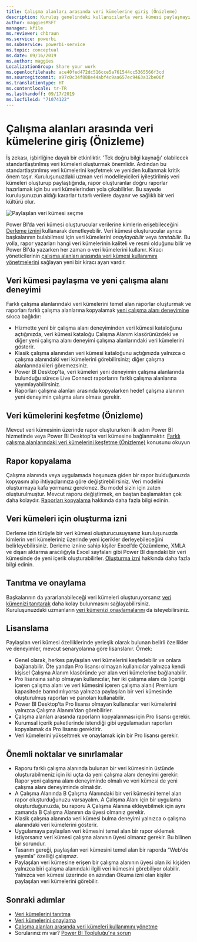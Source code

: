 ```yaml
---
title: Çalışma alanları arasında veri kümelerine giriş (Önizleme)
description: Kuruluş genelindeki kullanıcılarla veri kümesi paylaşmayı öğrenin. Kendi çalışma alanlarında sizin veri kümelerinizi temel alan raporlar oluşturabilirler.
author: maggiesMSFT
manager: kfile
ms.reviewer: chbraun
ms.service: powerbi
ms.subservice: powerbi-service
ms.topic: conceptual
ms.date: 09/16/2019
ms.author: maggies
LocalizationGroup: Share your work
ms.openlocfilehash: ace40fed472dc516cce5a761544cc5365566f3cd
ms.sourcegitcommit: a97c0c34f888e44abf4c9aa657ec9463a32be06f
ms.translationtype: HT
ms.contentlocale: tr-TR
ms.lasthandoff: 09/17/2019
ms.locfileid: "71074122"
---
```

# <a name="intro-to-datasets-across-workspaces-preview"></a>Çalışma alanları arasında veri kümelerine giriş (Önizleme)

İş zekası, işbirliğine dayalı bir etkinliktir. 'Tek doğru bilgi kaynağı' olabilecek standartlaştırılmış veri kümeleri oluşturmak önemlidir. Ardından bu standartlaştırılmış veri kümelerini keşfetmek ve yeniden kullanmak kritik önem taşır. Kuruluşunuzdaki uzman veri modelleyicileri iyileştirilmiş veri kümeleri oluşturup paylaştığında, rapor oluşturanlar doğru raporlar hazırlamak için bu veri kümelerinden yola çıkabilirler. Bu sayede kuruluşunuzun aldığı kararlar tutarlı verilere dayanır ve sağlıklı bir veri kültürü olur.

![Paylaşılan veri kümesi seçme](media/service-datasets-across-workspaces/power-bi-select-shared-dataset.png)

Power BI’da veri kümesi oluşturucular verilerine kimlerin erişebileceğini [Derleme iznini](service-datasets-build-permissions.md#build-permissions-for-shared-datasets) kullanarak denetleyebilir. Veri kümesi oluşturucular ayrıca başkalarının bulabilmesi için veri kümelerini *onaylayabilir* veya *tanıtabilir*. Bu yolla, rapor yazarları hangi veri kümelerinin kaliteli ve resmi olduğunu bilir ve Power BI'da yazarken her zaman o veri kümelerini kullanır. Kiracı yöneticilerinin [çalışma alanları arasında veri kümesi kullanımını yönetmelerini](service-datasets-admin-across-workspaces.md) sağlayan yeni bir kiracı ayarı vardır.

## <a name="dataset-sharing-and-the-new-workspace-experience"></a>Veri kümesi paylaşma ve yeni çalışma alanı deneyimi

Farklı çalışma alanlarındaki veri kümelerini temel alan raporlar oluşturmak ve raporları farklı çalışma alanlarına kopyalamak [yeni çalışma alanı deneyimine](service-create-the-new-workspaces.md) sıkıca bağlıdır:

- Hizmette yeni bir çalışma alanı deneyiminden veri kümesi kataloğunu açtığınızda, veri kümesi kataloğu Çalışma Alanım klasörünüzdeki ve diğer yeni çalışma alanı deneyimi çalışma alanlarındaki veri kümelerini gösterir. 
- Klasik çalışma alanından veri kümesi kataloğunu açtığınızda yalnızca o çalışma alanındaki veri kümelerini görebilirsiniz; diğer çalışma alanlarındakileri göremezsiniz.
- Power BI Desktop'ta, veri kümeleri yeni deneyimin çalışma alanlarında bulunduğu sürece Live Connect raporlarını farklı çalışma alanlarına yayımlayabilirsiniz.
- Raporları çalışma alanları arasında kopyalarken hedef çalışma alanının yeni deneyimin çalışma alanı olması gerekir.

## <a name="discover-datasets-preview"></a>Veri kümelerini keşfetme (Önizleme)

Mevcut veri kümesinin üzerinde rapor oluştururken ilk adım Power BI hizmetinde veya Power BI Desktop’ta veri kümesine bağlanmaktır. [Farklı çalışma alanlarındaki veri kümelerini keşfetme (Önizleme)](service-datasets-discover-across-workspaces.md) konusunu okuyun

## <a name="copy-a-report"></a>Rapor kopyalama

Çalışma alanında veya uygulamada hoşunuza giden bir rapor bulduğunuzda kopyasını alıp ihtiyaçlarınıza göre değiştirebilirsiniz. Veri modelini oluşturmaya kafa yormanız gerekmez. Bu model sizin için zaten oluşturulmuştur. Mevcut raporu değiştirmek, en baştan başlamaktan çok daha kolaydır. [Raporları kopyalama](service-datasets-copy-reports.md) hakkında daha fazla bilgi edinin.

## <a name="build-permission-for-datasets"></a>Veri kümeleri için oluşturma izni

Derleme izin türüyle bir veri kümesi oluşturucusuysanız kuruluşunuzda kimlerin veri kümeleriniz üzerinde yeni içerikler derleyebileceğini belirleyebilirsiniz. Derleme iznine sahip kişiler Excel’de Çözümleme, XMLA ve dışarı aktarma aracılığıyla Excel sayfaları gibi Power BI dışındaki bir veri kümesinde de yeni içerik oluşturabilirler. [Oluşturma izni](service-datasets-build-permissions.md#build-permissions-for-shared-datasets) hakkında daha fazla bilgi edinin.

## <a name="promotion-and-certification"></a>Tanıtma ve onaylama

Başkalarının da yararlanabileceği veri kümeleri oluşturuyorsanız [veri kümenizi tanıtarak](service-datasets-promote.md) daha kolay bulunmasını sağlayabilirsiniz. Kuruluşunuzdaki uzmanların [veri kümenizi onaylamalarını](service-datasets-certify.md) da isteyebilirsiniz.

## <a name="licensing"></a>Lisanslama

Paylaşılan veri kümesi özelliklerinde yerleşik olarak bulunan belirli özellikler ve deneyimler, mevcut senaryolarına göre lisanslanır. Örnek:

- Genel olarak, herkes paylaşılan veri kümelerini keşfedebilir ve onlara bağlanabilir. Öte yandan Pro lisansı olmayan kullanıcılar yalnızca kendi kişisel Çalışma Alanım klasöründe yer alan veri kümelerine bağlanabilir.
- Pro lisansına sahip olmayan kullanıcılar, her iki çalışma alanı da (içeriği içeren çalışma alanı ve veri kümesini içeren çalışma alanı) Premium kapasitede barındırılıyorsa yalnızca paylaşılan bir veri kümesinde oluşturulmuş raporları ve panoları kullanabilir.
- Power BI Desktop’ta Pro lisansı olmayan kullanıcılar veri kümelerini yalnızca Çalışma Alanım'dan görebilirler.
- Çalışma alanları arasında raporların kopyalanması için Pro lisansı gerekir.
- Kurumsal içerik paketlerinde istendiği gibi uygulamadan raporları kopyalamak da Pro lisansı gerektirir.
- Veri kümelerini yükseltmek ve onaylamak için bir Pro lisansı gerekir.

## <a name="considerations-and-limitations"></a>Önemli noktalar ve sınırlamalar

- Raporu farklı çalışma alanında bulunan bir veri kümesinin üstünde oluşturabilmeniz için iki uçta da yeni çalışma alanı deneyimi gerekir: Rapor yeni çalışma alanı deneyiminde olmalı ve veri kümesi de yeni çalışma alanı deneyiminde olmalıdır.
- A Çalışma Alanında B Çalışma Alanındaki bir veri kümesini temel alan rapor oluşturduğunuzu varsayalım. A Çalışma Alanı için bir uygulama oluşturduğunuzda, bu raporu A Çalışma Alanına ekleyebilmek için aynı zamanda B Çalışma Alanının da üyesi olmanız gerekir.
- Klasik çalışma alanında veri kümesi bulma deneyimi yalnızca o çalışma alanındaki veri kümelerini gösterir.
- Uygulamaya paylaşılan veri kümesini temel alan bir rapor eklemek istiyorsanız veri kümesi çalışma alanının üyesi olmanız gerekir. Bu bilinen bir sorundur.
- Tasarım gereği, paylaşılan veri kümesini temel alan bir raporda “Web'de yayımla” özelliği çalışmaz.
- Paylaşılan veri kümesine erişen bir çalışma alanının üyesi olan iki kişiden yalnızca biri çalışma alanındaki ilgili veri kümesini görebiliyor olabilir. Yalnızca veri kümesi üzerinde en azından Okuma izni olan kişiler paylaşılan veri kümelerini görebilir. 

## <a name="next-steps"></a>Sonraki adımlar

- [Veri kümelerini tanıtma](service-datasets-promote.md)
- [Veri kümelerini onaylama](service-datasets-certify.md)
- [Çalışma alanları arasında veri kümeleri kullanımını yönetme](service-datasets-admin-across-workspaces.md)
- Sorularınız mı var? [Power BI Topluluğu'na sorun](http://community.powerbi.com/)
